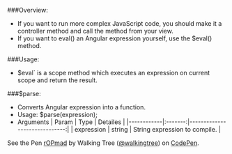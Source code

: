 ###Overview:
*	If you want to run more complex JavaScript code, you should make it a controller method and call the method from your view. 
*	If you want to eval() an Angular expression yourself, use the $eval() method.

###Usage:
*	$eval` is a scope method which executes an expression on current scope and return the result.

###$parse:
* Converts Angular expression into a function.
* Usage: 
  $parse(expression);
* Arguments
| Param      | Type    |  Detailes                     |
|------------|:-------:|------------------------------:|
| expression |  string | String expression to compile. |

    

<p data-height="268" data-theme-id="0" data-slug-hash="rOPmad" data-default-tab="result" data-user="walkingtree" class='codepen'>See the Pen <a href='http://codepen.io/walkingtree/pen/rOPmad/'>rOPmad</a> by Walking Tree (<a href='http://codepen.io/walkingtree'>@walkingtree</a>) on <a href='http://codepen.io'>CodePen</a>.</p>
<script async src="//assets.codepen.io/assets/embed/ei.js"></script>
